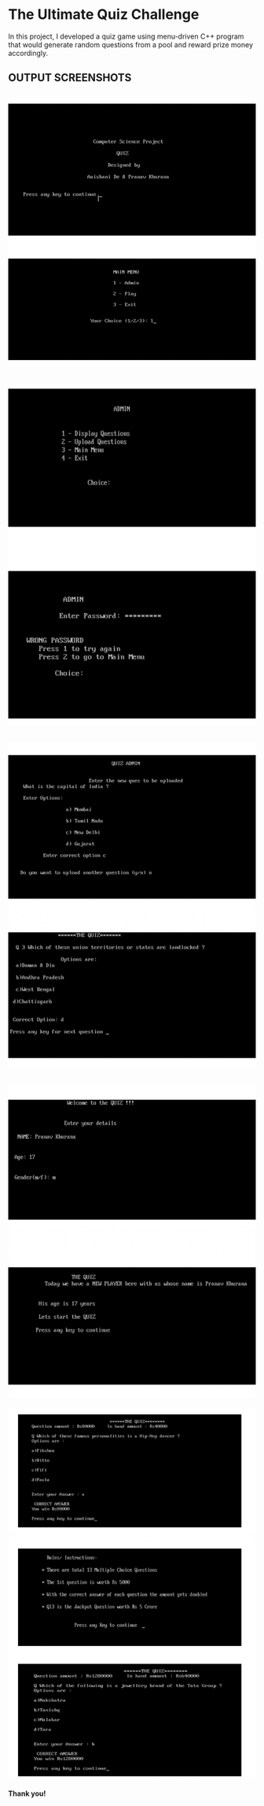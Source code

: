# The Ultimate Quiz Challenge 

In this project, I developed a quiz game using menu-driven C++ program that would generate random questions from a pool and reward prize money accordingly.

## OUTPUT SCREENSHOTS

![Image](https://github.com/pranavkhuranaa/DailyCodes/blob/master/Menu%20Driven%20Quiz%20Game/Output-1.png)
---
![Image](https://github.com/pranavkhuranaa/DailyCodes/blob/master/Menu%20Driven%20Quiz%20Game/Output-2.png)
---
![Image](https://github.com/pranavkhuranaa/DailyCodes/blob/master/Menu%20Driven%20Quiz%20Game/Output-3.png)
---
![Image](https://github.com/pranavkhuranaa/DailyCodes/blob/master/Menu%20Driven%20Quiz%20Game/Output-4.png)
---
![Image](https://github.com/pranavkhuranaa/DailyCodes/blob/master/Menu%20Driven%20Quiz%20Game/Output-5.png)

**Thank you!**

